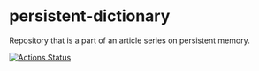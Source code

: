 # persistent-dictionary

Repository that is a part of an article series on persistent memory.


[![Actions Status](https://github.com/SarthakMakhija/persistent-dictionary/workflows/PersistentDictionaryCI/badge.svg)](https://github.com/SarthakMakhija/persistent-dictionary//actions)
